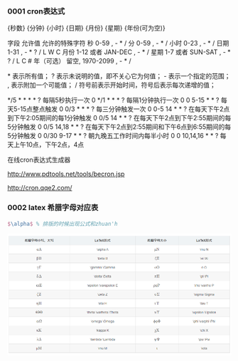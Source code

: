 ### 0001 cron表达式

{秒数} {分钟} {小时} {日期} {月份} {星期} {年份(可为空)}

字段 允许值 允许的特殊字符 
秒 0-59 , - * / 
分 0-59 , - * / 
小时 0-23 , - * / 
日期 1-31 , - * ? / L W C 
月份 1-12 或者 JAN-DEC , - * / 
星期 1-7 或者 SUN-SAT , - * ? / L C # 
年（可选） 留空, 1970-2099 , - * / 

\* 表示所有值； 
? 表示未说明的值，即不关心它为何值； 
\- 表示一个指定的范围； 
, 表示附加一个可能值； 
/ 符号前表示开始时间，符号后表示每次递增的值； 

*/5 * * * * ? 每隔5秒执行一次
 0 */1 * * * ? 每隔1分钟执行一次
 0 0 5-15 * * ? 每天5-15点整点触发
 0 0/3 * * * ? 每三分钟触发一次
 0 0-5 14 * * ? 在每天下午2点到下午2:05期间的每1分钟触发 
 0 0/5 14 * * ? 在每天下午2点到下午2:55期间的每5分钟触发
 0 0/5 14,18 * * ? 在每天下午2点到2:55期间和下午6点到6:55期间的每5分钟触发
 0 0/30 9-17 * * ? 朝九晚五工作时间内每半小时
 0 0 10,14,16 * * ? 每天上午10点，下午2点，4点 

在线cron表达式生成器

http://www.pdtools.net/tools/becron.jsp

http://cron.qqe2.com/

### 0002 latex 希腊字母对应表

```latex
$\alpha$ % 排版的时候出现公式和zhuan'h
```

![image-20221025021709941](img/image-20221025021709941.png)